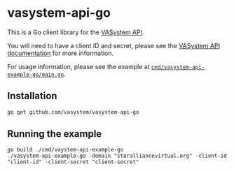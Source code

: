 # vasystem-api-go

This is a Go client library for the [VASystem API](https://docs.vasystem.dev).

You will need to have a client ID and secret, please see the [VASystem API documentation](https://docs.vasystem.dev)
for more information.

For usage information, please see the example at [`cmd/vasystem-api-example-go/main.go`](cmd/vasystem-api-example-go/main.go).

## Installation

```bash
go get github.com/vasystem/vasystem-api-go
```

## Running the example

```shell
go build ./cmd/vaystem-api-example-go
./vasystem-api-example-go -domain "staralliancevirtual.org" -client-id "client-id" -client-secret "client-secret"
```

